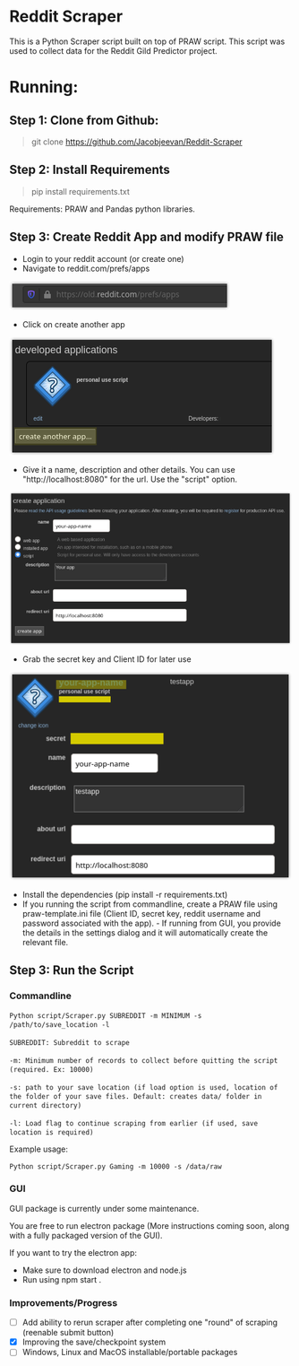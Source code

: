 # Reddit Scraper

This is a Python Scraper script built on top of PRAW script. This script was used to collect data for the Reddit Gild Predictor project.

# Running:

## Step 1: Clone from Github:

> git clone https://github.com/Jacobjeevan/Reddit-Scraper

## Step 2: Install Requirements

> pip install requirements.txt

Requirements: PRAW and Pandas python libraries.

## Step 3: Create Reddit App and modify PRAW file

- Login to your reddit account (or create one)
- Navigate to reddit.com/prefs/apps

![Reddit Developer](https://raw.githubusercontent.com/Jacobjeevan/Reddit-Scraper/master/media/1.png)

- Click on create another app

![Create Reddit App](https://raw.githubusercontent.com/Jacobjeevan/Reddit-Scraper/master/media/2.png)

- Give it a name, description and other details. You can use "http://localhost:8080" for the url. Use the "script" option.

![Reddit App Options](https://raw.githubusercontent.com/Jacobjeevan/Reddit-Scraper/master/media/3.png)

- Grab the secret key and Client ID for later use

![Reddit App Secret Key](https://raw.githubusercontent.com/Jacobjeevan/Reddit-Scraper/master/media/4.png)

- Install the dependencies (pip install -r requirements.txt)
- If you running the script from commandline, create a PRAW file using praw-template.ini file (Client ID, secret key, reddit username and password associated with the app). - If running from GUI, you provide the details in the settings dialog and it will automatically create the relevant file.

## Step 3: Run the Script

### Commandline

    Python script/Scraper.py SUBREDDIT -m MINIMUM -s /path/to/save_location -l

    SUBREDDIT: Subreddit to scrape

    -m: Minimum number of records to collect before quitting the script (required. Ex: 10000)

    -s: path to your save location (if load option is used, location of the folder of your save files. Default: creates data/ folder in current directory)

    -l: Load flag to continue scraping from earlier (if used, save location is required)

Example usage:

    Python script/Scraper.py Gaming -m 10000 -s /data/raw

### GUI

GUI package is currently under some maintenance.

You are free to run electron package (More instructions coming soon, along with a fully packaged version of the GUI).

If you want to try the electron app:

- Make sure to download electron and node.js
- Run using npm start .

### Improvements/Progress

- [ ] Add ability to rerun scraper after completing one "round" of scraping (reenable submit button)
- [x] Improving the save/checkpoint system
- [ ] Windows, Linux and MacOS installable/portable packages
